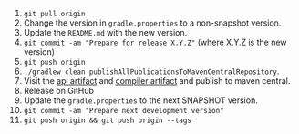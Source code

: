 1. `git pull origin`
2. Change the version in `gradle.properties` to a non-snapshot version.
3. Update the `README.md` with the new version.
4. `git commit -am "Prepare for release X.Y.Z"` (where X.Y.Z is the new version)
5. `git push origin`
6. `./gradlew clean publishAllPublicationsToMavenCentralRepository`.
7. Visit the [api artifact](https://bintray.com/ansman/kotshi/api#central) and [compiler artifact](https://bintray.com/ansman/kotshi/compiler#central) and publish to maven central.
8. Release on GitHub
9. Update the `gradle.properties` to the next SNAPSHOT version.
10. `git commit -am "Prepare next development version"`
11. `git push origin && git push origin --tags`

